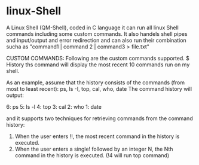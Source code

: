 # linux-Shell
A Linux Shell (QM-Shell), coded in C language 
it can run all linux Shell commands including some custom commands. It also handels shell pipes and input/output and error redirection and can also run their combination sucha as "command1 | command 2 | command3 > file.txt"

CUSTOM COMMANDS:
Following are the custom commands supported.
$ History
ths command will display the most recent 10 commands run on my shell.

As an example, assume that the history consists of the commands (from most to least recent):
ps, ls -I, top, cal, who, date
The command history will output:

6: ps
5: ls -l
4: top
3: cal
2: who
1: date

and it supports two techniques for retrieving commands from the command history:
1. When the user enters !!, the most recent command in the history is executed.
2. When the user enters a single! followed by an integer N, the Nth command in the history is
executed. (!4 will run top command)
